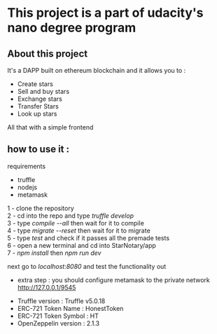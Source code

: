 # This project is a part of udacity's nano degree program 
## About this project 
It's a DAPP built on ethereum blockchain and it allows you to :
- Create stars 
- Sell and buy stars 
- Exchange stars 
- Transfer Stars
- Look up stars 

All that with a simple frontend

## how to use it :
requirements 
- truffle 
- nodejs
- metamask


1 - clone the repository <br>
2 - cd into the repo and type _truffle develop_ <br>
3 - type _compile --all_ then wait for it to compile <br>
4 - type _migrate --reset_  then wait for it to migrate <br>
5 - type _test_ and check if it passes all the premade tests <br>
6 - open a new terminal and cd into StarNotary/app <br>
7 - _npm install_ then _npm run dev_ <br>

next go to _localhost:8080_ and test the functionality out 

* extra step : you should configure metamask to the private network http://127.0.0.1/9545   
- Truffle version : Truffle v5.0.18 <br>
- ERC-721 Token Name : HonestToken <br>
- ERC-721 Token Symbol : HT <br>
- OpenZeppelin version : 2.1.3 <br>